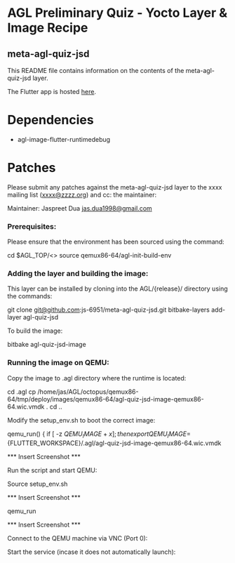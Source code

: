# AGL Preliminary Quiz - Yocto Layer & Image Recipe

## meta-agl-quiz-jsd

This README file contains information on the contents of the meta-agl-quiz-jsd layer.

The Flutter app is hosted [here]().

Dependencies
============

 - agl-image-flutter-runtimedebug

Patches
=======

Please submit any patches against the meta-agl-quiz-jsd layer to the xxxx mailing list (xxxx@zzzz.org)
and cc: the maintainer:

Maintainer: Jaspreet Dua <jas.dua1998@gmail.com>

### Prerequisites:

Please ensure that the environment has been sourced using the command:

cd $AGL_TOP/<<branch name>> 
source qemux86-64/agl-init-build-env   

### Adding the layer and building the image:

This layer can be installed by cloning into the AGL/{release}/ directory using the commands:

git clone git@github.com:js-6951/meta-agl-quiz-jsd.git
bitbake-layers add-layer agl-quiz-jsd

To build the image:

bitbake agl-quiz-jsd-image

### Running the image on QEMU:

Copy the image to .agl directory where the runtime is located:

cd .agl
cp /home/jas/AGL/octopus/qemux86-64/tmp/deploy/images/qemux86-64/agl-quiz-jsd-image-qemux86-64.wic.vmdk .
cd ..

Modify the setup_env.sh to boot the correct image:

qemu_run() {
    if [ -z ${QEMU_IMAGE+x} ];
    then
        export QEMU_IMAGE=${FLUTTER_WORKSPACE}/.agl/agl-quiz-jsd-image-qemux86-64.wic.vmdk

*** Insert Screenshot ***

Run the script and start QEMU:

Source setup_env.sh

*** Insert Screenshot ***

qemu_run

*** Insert Screenshot ***

Connect to the QEMU machine via VNC (Port 0):



Start the service (incase it does not automatically launch):

